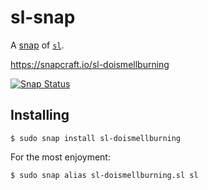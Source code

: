 # sl-snap

A [snap](https://snapcraft.io/) of [`sl`](https://github.com/mtoyoda/sl).

https://snapcraft.io/sl-doismellburning

[![Snap Status](https://build.snapcraft.io/badge/doismellburning/sl-snap.svg)](https://build.snapcraft.io/user/doismellburning/sl-snap)

## Installing

```
$ sudo snap install sl-doismellburning
```

For the most enjoyment:

```
$ sudo snap alias sl-doismellburning.sl sl
```
